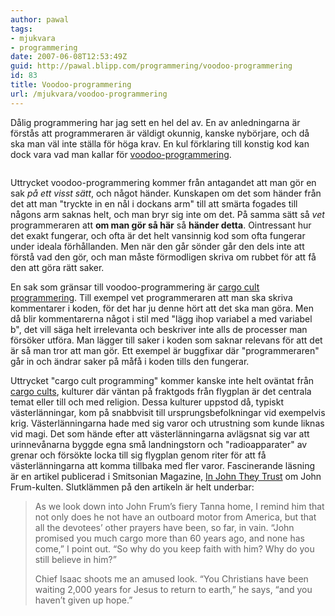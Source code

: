 ```yaml
---
author: pawal
tags:
- mjukvara
- programmering
date: 2007-06-08T12:53:49Z
guid: http://pawal.blipp.com/programmering/voodoo-programmering
id: 83
title: Voodoo-programmering
url: /mjukvara/voodoo-programmering
---
```


Dålig programmering har jag sett en hel del av. En av anledningarna är
förstås att programmeraren är väldigt okunnig, kanske nybörjare, och
då ska man väl inte ställa för höga krav. En kul förklaring till
konstig kod kan dock vara vad man kallar för <a
href="http://en.wikipedia.org/wiki/Voodoo_programming">voodoo-programmering</a>.

<img class="centered" src="http://blipp.com/misc/voodoo-doll.png" alt="" align="middle" />

Uttrycket voodoo-programmering kommer från antagandet att man gör en
sak *på ett visst sätt*, och något händer. Kunskapen om det som händer
från det att man "tryckte in en nål i dockans arm" till att smärta
fogades till någons arm saknas helt, och man bryr sig inte om det. På
samma sätt så *vet* programmeraren att **om man gör så här** så
**händer detta**. Ointressant hur det exakt fungerar, och ofta är det
helt vansinnig kod som ofta fungerar under ideala förhållanden. Men
när den går sönder går den dels inte att förstå vad den gör, och man
måste förmodligen skriva om rubbet för att få den att göra rätt saker.

En sak som gränsar till voodoo-programmering är <a
href="http://en.wikipedia.org/wiki/Cargo_cult_programming">cargo cult
programmering</a>. Till exempel vet programmeraren att man ska skriva
kommentarer i koden, för det har ju denne hört att det ska man
göra. Men då blir kommentarerna något i stil med "lägg ihop variabel a
med variabel b", det vill säga helt irrelevanta och beskriver inte
alls de processer man försöker utföra. Man lägger till saker i koden
som saknar relevans för att det är så man tror att man gör. Ett
exempel är buggfixar där "programmeraren" går in och ändrar saker på
måfå i koden tills den fungerar.

Uttrycket "cargo cult programming" kommer kanske inte helt oväntat
från <a href="http://en.wikipedia.org/wiki/Cargo_cult">cargo
cults</a>, kulturer där väntan på fraktgods från flygplan är det
centrala temat eller till och med religion. Dessa kulturer uppstod då,
typiskt västerlänningar, kom på snabbvisit till ursprungsbefolkningar
vid exempelvis krig. Västerlänningarna hade med sig varor och
utrustning som kunde liknas vid magi. Det som hände efter att
västerlänningarna avlägsnat sig var att urinnevånarna byggde egna små
landningstorn och "radioapparater" av grenar och försökte locka till
sig flygplan genom riter för att få västerlänningarna att komma
tillbaka med fler varor. Fascinerande läsning är en artikel publicerad
i Smitsonian Magazine, <a
href="http://www.smithsonianmag.com/people-places/john.html">In John
They Trust</a> om John Frum-kulten. Slutklämmen på den artikeln är
helt underbar:

> As we look down into John Frum’s fiery Tanna home, I remind him that
> not only does he not have an outboard motor from America, but that all
> the devotees’ other prayers have been, so far, in vain. “John promised
> you much cargo more than 60 years ago, and none has come,” I point
> out. “So why do you keep faith with him? Why do you still believe in
> him?”
> 
> Chief Isaac shoots me an amused look. “You Christians have been
> waiting 2,000 years for Jesus to return to earth,” he says, “and you
> haven’t given up hope.”
